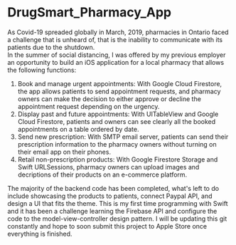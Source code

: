 # DrugSmart_Pharmacy_App
As Covid-19 spreaded globally in March, 2019, pharmacies in Ontario faced a challenge that is unheard of, that is the inability to 
communicate with its patients due to the shutdown.                                                                                  
In the summer of social distancing, I was offered by my previous employer an opportunity to build an iOS application for a local 
pharmacy that allows the following functions:                                                                                              
1. Book and manage urgent appointments: With Google Cloud Firestore, the app allows patients to send appointment requests, and pharmacy 
owners can make the decision to either approve or decline the appointment request depending on the urgency.                             
2. Display past and future appointments: With UITableView and Google Cloud Firestore, patients and owners can see clearly all the 
booked appointments on a table ordered by date. 
3. Send new prescription: With SMTP email server, patients can send their prescription information to the pharmacy owners without 
turning on their email app on their phones.                                                                                             
4. Retail non-prescription products: With Google Firestore Storage and Swift URLSessions, pharmacy owners can upload images and decriptions of their products on an e-commerce platform.                                                                                           
                                                                                                                                
The majority of the backend code has been completed, what's left to do include showcasing the products to patients, connect Paypal API,
and design a UI that fits the theme. This is my first time programming with Swift and it has been a challenge learning the Firebase API 
and configure the code to the model-view-controller design pattern. I will be updating this git constantly and hope to soon submit this 
project to Apple Store once everything is finished. 

